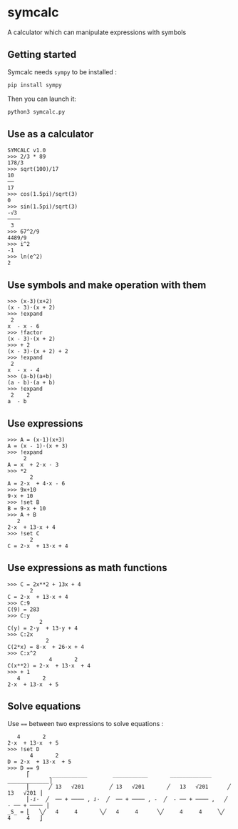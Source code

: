 # symcalc
A calculator which can manipulate expressions with symbols

## Getting started

Symcalc needs `sympy` to be installed :
```bash
pip install sympy
```

Then you can launch it:
```bash
python3 symcalc.py
```

## Use as a calculator
```
SYMCALC v1.0
>>> 2/3 * 89
178/3
>>> sqrt(100)/17
10
──
17
>>> cos(1.5pi)/sqrt(3)
0
>>> sin(1.5pi)/sqrt(3)
-√3 
────
 3
>>> 67^2/9
4489/9
>>> i^2
-1
>>> ln(e^2)
2
```

## Use symbols and make operation with them
```
>>> (x-3)(x+2)
(x - 3)⋅(x + 2)
>>> !expand
 2
x  - x - 6
>>> !factor
(x - 3)⋅(x + 2)
>>> + 2
(x - 3)⋅(x + 2) + 2
>>> !expand
 2
x  - x - 4
>>> (a-b)(a+b)
(a - b)⋅(a + b)
>>> !expand
 2    2
a  - b
```

## Use expressions
```
>>> A = (x-1)(x+3)
A = (x - 1)⋅(x + 3)
>>> !expand
     2
A = x  + 2⋅x - 3
>>> *2
       2
A = 2⋅x  + 4⋅x - 6
>>> 9x+10
9⋅x + 10
>>> !set B
B = 9⋅x + 10
>>> A + B
   2
2⋅x  + 13⋅x + 4
>>> !set C
       2
C = 2⋅x  + 13⋅x + 4
```

## Use expressions as math functions

```
>>> C = 2x**2 + 13x + 4
       2
C = 2⋅x  + 13⋅x + 4
>>> C:9
C(9) = 283
>>> C:y
          2
C(y) = 2⋅y  + 13⋅y + 4
>>> C:2x
            2
C(2*x) = 8⋅x  + 26⋅x + 4
>>> C:x^2
             4       2
C(x**2) = 2⋅x  + 13⋅x  + 4
>>> + 1
   4       2
2⋅x  + 13⋅x  + 5
```

## Solve equations
Use `==` between two expressions to solve equations :
```
   4       2
2⋅x  + 13⋅x  + 5
>>> !set D
       4       2
D = 2⋅x  + 13⋅x  + 5
>>> D == 9
      ⎡       ___________        ___________       _____________      _____________⎤
      ⎢      ╱ 13   √201        ╱ 13   √201       ╱   13   √201      ╱   13   √201 ⎥
      ⎢-ⅈ⋅  ╱  ── + ──── , ⅈ⋅  ╱  ── + ──── , -  ╱  - ── + ──── ,   ╱  - ── + ──── ⎥
_S_ = ⎣   ╲╱   4     4       ╲╱   4     4      ╲╱     4     4     ╲╱     4     4   ⎦
```
